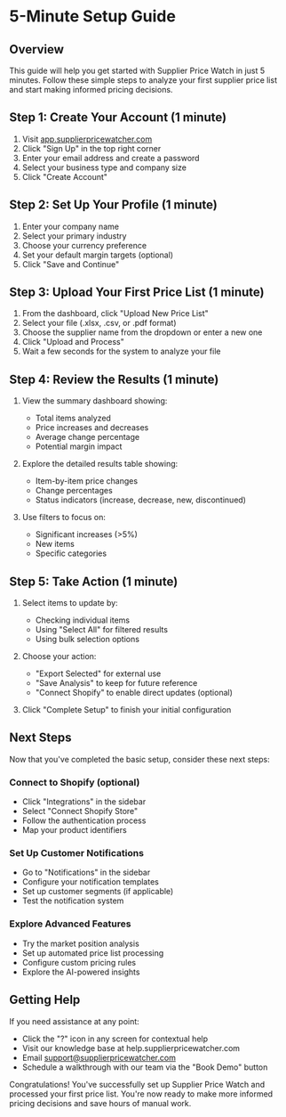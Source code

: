 
# 5-Minute Setup Guide

## Overview

This guide will help you get started with Supplier Price Watch in just 5 minutes. Follow these simple steps to analyze your first supplier price list and start making informed pricing decisions.

## Step 1: Create Your Account (1 minute)

1. Visit [app.supplierpricewatcher.com](https://app.supplierpricewatcher.com)
2. Click "Sign Up" in the top right corner
3. Enter your email address and create a password
4. Select your business type and company size
5. Click "Create Account"

## Step 2: Set Up Your Profile (1 minute)

1. Enter your company name
2. Select your primary industry
3. Choose your currency preference
4. Set your default margin targets (optional)
5. Click "Save and Continue"

## Step 3: Upload Your First Price List (1 minute)

1. From the dashboard, click "Upload New Price List"
2. Select your file (.xlsx, .csv, or .pdf format)
3. Choose the supplier name from the dropdown or enter a new one
4. Click "Upload and Process"
5. Wait a few seconds for the system to analyze your file

## Step 4: Review the Results (1 minute)

1. View the summary dashboard showing:
   - Total items analyzed
   - Price increases and decreases
   - Average change percentage
   - Potential margin impact

2. Explore the detailed results table showing:
   - Item-by-item price changes
   - Change percentages
   - Status indicators (increase, decrease, new, discontinued)

3. Use filters to focus on:
   - Significant increases (>5%)
   - New items
   - Specific categories

## Step 5: Take Action (1 minute)

1. Select items to update by:
   - Checking individual items
   - Using "Select All" for filtered results
   - Using bulk selection options

2. Choose your action:
   - "Export Selected" for external use
   - "Save Analysis" to keep for future reference
   - "Connect Shopify" to enable direct updates (optional)

3. Click "Complete Setup" to finish your initial configuration

## Next Steps

Now that you've completed the basic setup, consider these next steps:

### Connect to Shopify (optional)
- Click "Integrations" in the sidebar
- Select "Connect Shopify Store"
- Follow the authentication process
- Map your product identifiers

### Set Up Customer Notifications
- Go to "Notifications" in the sidebar
- Configure your notification templates
- Set up customer segments (if applicable)
- Test the notification system

### Explore Advanced Features
- Try the market position analysis
- Set up automated price list processing
- Configure custom pricing rules
- Explore the AI-powered insights

## Getting Help

If you need assistance at any point:

- Click the "?" icon in any screen for contextual help
- Visit our knowledge base at help.supplierpricewatcher.com
- Email support@supplierpricewatcher.com
- Schedule a walkthrough with our team via the "Book Demo" button

Congratulations! You've successfully set up Supplier Price Watch and processed your first price list. You're now ready to make more informed pricing decisions and save hours of manual work.
